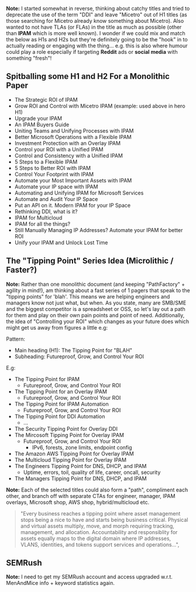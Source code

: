 **Note:** I started somewhat in reverse, thinking about catchy titles and tried to deprecate the use of the term "DDI" and leave "Micetro" out of H1 titles (as those searching for Micetro already know something about Micetro). Also wanted to not have TLAs (or FLAs) in the title as much as possible (other than **IPAM** which is more well known). I wonder if we could mix and match the below as H1s and H2s but they're definitely going to be the "hook" in to actually reading or engaging with the thing... e.g. this is also where humour could play a role especially if targeting **Reddit** ads or **social media** with something "fresh"!

## Spitballing some H1 and H2 For a Monolithic Paper

* The Strategic ROI of IPAM
* Grow ROI and Control with Micetro IPAM (example: used above in hero H1)
* Upgrade your IPAM
* An IPAM Buyers Guide
* Uniting Teams and Unifying Processes with IPAM
* Better Microsoft Operations with a Flexible IPAM
* Investment Protection with an Overlay IPAM
* Control your ROI with a Unified IPAM
* Control and Consistency with a Unified IPAM
* 5 Steps to a Flexible IPAM
* 5 Steps to Better ROI with IPAM
* Control Your Footprint with IPAM
* Automate your Most Important Assets with IPAM
* Automate your IP space with IPAM
* Automating and Unifying IPAM for Microsoft Services
* Automate and Audit Your IP Space
* Put an API on it. Modern IPAM for your IP Space
* Rethinking DDI, what is it?
* IPAM for Multicloud
* IPAM for all the things?
* Still Manually Managing IP Addresses? Automate your IPAM for better ROI
* Unify your IPAM and Unlock Lost Time

## The "Tipping Point" Series Idea (Microlithic / Faster?)

**Note:** Rather than one monolithic document (and keeping "PathFactory" + agility in mind!), am thinking about a fast series of 1 pagers that speak to the "tipping points" for 'blah'. This means we are helping engineers and managers know not just what, but when. As you state, many are SMB/SME and the biggest competitor is a spreadsheet or OSS, so let's lay out a path for them and play on their own pain points and point of need. Additionally, the idea of "Controlling your ROI" which changes as your future does which might get us away from figures a little e.g:

Pattern:

* Main heading (H1): The Tipping Point for "BLAH"
 * Subheading: Futureproof, Grow, and Control Your ROI

E.g:

* The Tipping Point for IPAM
  * Futureproof, Grow, and Control Your ROI 
* The Tipping Point for an Overlay IPAM
  * Futureproof, Grow, and Control Your ROI 
* The Tipping Point for IPAM Automation
  * Futureproof, Grow, and Control Your ROI 
* The Tipping Point for DDI Automation
	* ...
* The Security Tipping Point for Overlay DDI
* The Mircosoft Tipping Point for Overlay IPAM
  * Futureproof, Grow, and Control Your ROI 
    * IPv6, forests, zone limits, endpoint config
* The Amazon AWS Tipping Point for Overlay IPAM
* The Multicloud Tipping Point for Overlay IPAM
* The Engineers Tipping Point for DNS, DHCP, and IPAM
  * Uptime, errors, toil, quality of life, career, oncall, security
* The Managers Tipping Point for DNS, DHCP, and IPAM

**Note:** Each of the selected titles could also form a "path", compliment each other, and branch off with separate CTAs for engineer, manager, IPAM overlays, Microsoft shop, AWS shop, hybrid/multicloud etc.

> "Every business reaches a tipping point where asset management stops being a nice to have and starts being business critical. Physical and virtual assets multiply, move, and morph requiring tracking, management, and allocation. Accountability and responsiblity for assets equally maps to the digital domain where IP addresses, VLANS, identities, and tokens support services and operations...",

## SEMRush

**Note:** I need to get my SEMRush account and access upgraded w.r.t. MenAndMice info + keyword statistics again.
